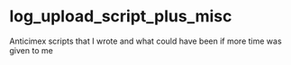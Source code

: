 # log_upload_script_plus_misc

Anticimex scripts that I wrote and what could have been if more time was given to me
